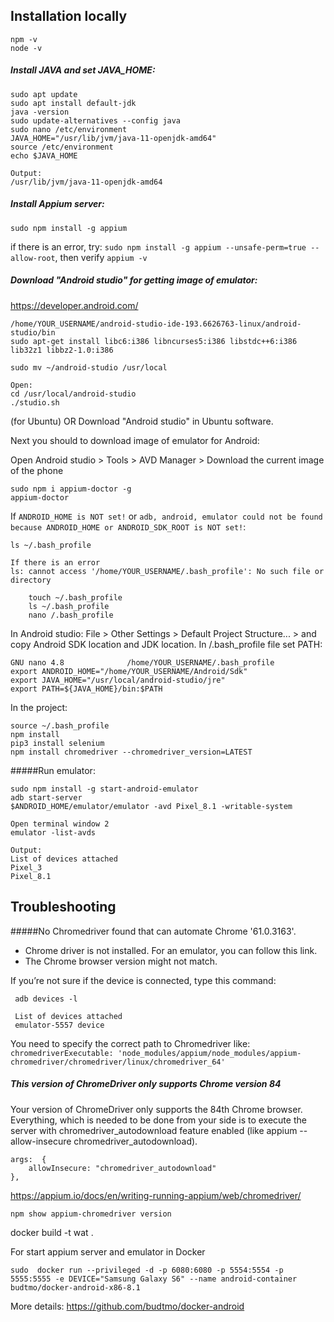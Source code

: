 ## Installation locally
 ```
npm -v
node -v
 ```
##### Install JAVA and set JAVA_HOME:
 ```
 sudo apt update
 sudo apt install default-jdk
 java -version
 sudo update-alternatives --config java
 sudo nano /etc/environment
 JAVA_HOME="/usr/lib/jvm/java-11-openjdk-amd64"
 source /etc/environment
 echo $JAVA_HOME
 ```
 ```
Output:
 /usr/lib/jvm/java-11-openjdk-amd64
```
##### Install Appium server:
```
sudo npm install -g appium
```
if there is an error, try:
`sudo npm install -g appium --unsafe-perm=true --allow-root`, then verify
`appium -v`

##### Download "Android studio" for getting image of emulator:
https://developer.android.com/

```
/home/YOUR_USERNAME/android-studio-ide-193.6626763-linux/android-studio/bin
sudo apt-get install libc6:i386 libncurses5:i386 libstdc++6:i386 lib32z1 libbz2-1.0:i386

sudo mv ~/android-studio /usr/local

Open:
cd /usr/local/android-studio
./studio.sh
```
(for Ubuntu) OR Download "Android studio" in Ubuntu software.

Next you should to download image of emulator for Android:

Open Android studio > Tools > AVD Manager > Download the current image of the phone

```
sudo npm i appium-doctor -g
appium-doctor
```

If `ANDROID_HOME is NOT set!` or `adb, android, emulator could not be found because ANDROID_HOME or ANDROID_SDK_ROOT is NOT set!`:

```
ls ~/.bash_profile

If there is an error
ls: cannot access '/home/YOUR_USERNAME/.bash_profile': No such file or directory

    touch ~/.bash_profile
    ls ~/.bash_profile
    nano /.bash_profile
```
In Android studio:
File > Other Settings > Default Project Structure... > and copy Android SDK location and JDK location.
In /.bash_profile file set PATH:
```
GNU nano 4.8              /home/YOUR_USERNAME/.bash_profile
export ANDROID_HOME="/home/YOUR_USERNAME/Android/Sdk"
export JAVA_HOME="/usr/local/android-studio/jre"
export PATH=${JAVA_HOME}/bin:$PATH
```



In the project:
 ```
source ~/.bash_profile
npm install
pip3 install selenium
npm install chromedriver --chromedriver_version=LATEST
```

#####Run emulator:
```
sudo npm install -g start-android-emulator
adb start-server
$ANDROID_HOME/emulator/emulator -avd Pixel_8.1 -writable-system

Open terminal window 2
emulator -list-avds

Output:
List of devices attached
Pixel_3
Pixel_8.1

```

## Troubleshooting

#####No Chromedriver found that can automate Chrome '61.0.3163'.
* Chrome driver is not installed. For an emulator, you can follow this link.
* The Chrome browser version might not match.

If you’re not sure if the device is connected, type this command:
```
 adb devices -l

 List of devices attached
 emulator-5557 device
```
You need to specify the correct path to Chromedriver like:
`chromedriverExecutable: 'node_modules/appium/node_modules/appium-chromedriver/chromedriver/linux/chromedriver_64'`

##### This version of ChromeDriver only supports Chrome version 84

Your version of ChromeDriver only supports the 84th Chrome browser.
Everything, which is needed to be done from your side is to execute the server with chromedriver_autodownload feature enabled (like appium --allow-insecure chromedriver_autodownload).
```
args:  {
    allowInsecure: "chromedriver_autodownload"
},
```
https://appium.io/docs/en/writing-running-appium/web/chromedriver/

```
npm show appium-chromedriver version
```



docker build -t wat .

For start appium server and emulator in Docker
```
sudo  docker run --privileged -d -p 6080:6080 -p 5554:5554 -p 5555:5555 -e DEVICE="Samsung Galaxy S6" --name android-container budtmo/docker-android-x86-8.1
```
More details: https://github.com/budtmo/docker-android

